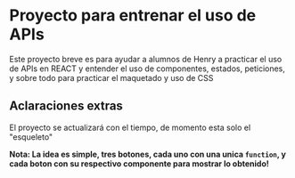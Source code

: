# Proyecto para entrenar el uso de APIs

Este proyecto breve es para ayudar a alumnos de Henry a practicar el uso de APIs en REACT y entender el uso de componentes, estados, peticiones, y sobre todo para practicar el maquetado y uso de CSS

## Aclaraciones extras

El proyecto se actualizará con el tiempo, de momento esta solo el "esqueleto"


**Nota: La idea es simple, tres botones, cada uno con una unica `function`, y cada boton con su respectivo componente para mostrar lo obtenido!**
